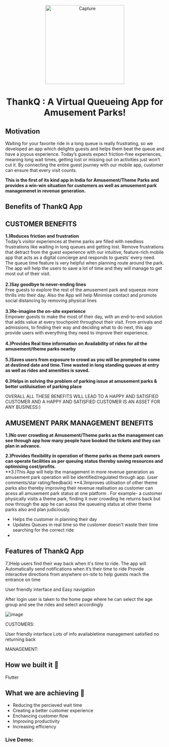 <p align="center"> <img width="250" alt="Capture" src="https://user-images.githubusercontent.com/88873588/153740523-3af7e47d-c33c-4772-b51c-d1d19dbf56f6.PNG">

  
# <p align="center"> ThankQ : A Virtual Queueing App for Amusement Parks! </p>

## Motivation
Waiting for your favorite ride in a long queue is really frustrating, so we developed an app which delights guests and helps them beat the queue and have a joyous experience. 
Today’s guests expect friction-free experiences, meaning long wait times, getting lost or missing out on activities just won’t cut it. By connecting the entire guest journey with our mobile app, customer can ensure that every visit counts.

**This is the first of its kind app in India for Amusement/Theme Parks and provides a win-win situation for customers as well as amusement park managemenet in revenue generation.**
‍
## Benefits of ThankQ App 
## CUSTOMER BENEFITS
**1.)Reduces friction and frustration** <br>
Today’s visitor experiences at theme parks are filled with needless frustrations like waiting in long queues and getting lost. 
Remove frustrations that detract from the guest experience with our intuitive, feature-rich mobile app that acts as a digital concierge and responds to guests’ every need.
The queue time feature is very helpful when planning route around the park. The app will help the users to save a lot of time and they will manage to get most out of their visit.<br><br>
**2.)Say goodbye to never-ending lines**<br>
Free guests to explore the rest of the amusement park and squeeze more thrills into their day. Also the App will help Minimise contact and promote social distancing by removing physical lines<br><br>
**3.)Re-imagine the on-site experience**<br>
Empower guests to make the most of their day, with an end-to-end solution that adds value at every touchpoint throughout their visit. From arrivals and admissions, to finding their way and deciding what to do next, this app provide users with everything they need to improve their experience.<br><br>
**4.)Provides Real time information on Availability of rides for all the amusement/theme parks nearby**<br><br>
**5.)Saves users from exposure to crowd as you will be prompted to come at destined date and time.Time wasted in long standing queues at entry as well as rides and amenities is saved.**<br><br>
**6.)Helps in solving the problem of parking issue at amusement parks & better ustiluisation of parking place**<br>

<p align="centre"> OVERALL ALL THESE BENEFITS WILL LEAD TO A HAPPY AND SATISFIED CUSTOMER AND A HAPPY AND SATISFIED CUSTOMER IS AN ASSET FOR ANY BUSINESS:) </p>


## AMUSEMENT PARK MANAGEMENT BENEFITS
**1.)No over crowding at Amusement/Theme parks as the management can see through app how many people have booked the tickets and they can plan in advance.**

**2.)Provides flexibility in operation of theme parks as theme park owners can operate facilities as per queuing status thereby saving resources and optimising cost/profits.**<br>
**3.)This App will help the management in more revenue generation as amusement park operation will be identified/regulated through app. (user comments/star rating/feedback)
**4.)Improves utilisation of other theme parks also thereby improving their revenue realisation as customer can acess all amusement park status at one platform . For example- a customer physically visits a theme park, finding it over crowding he returns back but now through the app he can acess the queueing status at other theme parks also and plan judiciously.
- Helps the customer in planning their day
- Updates Queues in real time so the customer doesn't waste their time searching for the correct ride
- 

## Features of ThankQ App

7.)Help users find their way back when it's time to ride. The app will Automatically send notifications when it’s their time to ride
Provide interactive directions from anywhere on-site to help guests reach the entrance on time

User friendly interface and Easy navigation

After login user is taken to the home page where he can select the age group and see the rides and select accordingly

![image](https://user-images.githubusercontent.com/88873588/153746808-a9b65f42-0197-4a8b-814e-b2698bf4fcc0.png)

CUSTOMERS:

User friendly interface
Lots of info availabletime management
satisfied no returning back


MANAGEMENT:

## How we built it 🔧
Flutter

## What we are achieving 🤔
- Reducing the percieved wait time
- Creating a better customer experience
- Enchancing customer flow
- Improving productivity
- Increasing efficiency


### Live Demo: 
